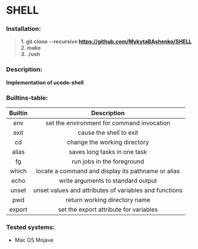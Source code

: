 # SHELL

### Installation:
>**1. git clone --recursive https://github.com/MykytaBAshenko/SHELL**  
>**2. make**  
>**3. ./ush**
### Description:
**Implementation of ucode-shell**

### Builtins-table:

| Builtin |                       Description                      |
|:-------:|:------------------------------------------------------:|
| env     | set the environment for command invocation             |
| exit    | cause the shell to exit                                |
| cd      | change the working directory                           |
| alias   | saves long tasks in one task                           |
| fg      | run jobs in the foreground                             |
| which   | locate a command and display its pathname or alias     |
| echo    | write arguments to standard output                     |
| unset   | unset values and attributes of variables and functions |
| pwd     | return working directory name                          |
| export  | set the export attribute for variables                 |


### Tested systems:
  - Mac OS Mojave
